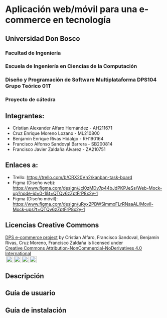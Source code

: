 # Aplicación web/móvil para una e-commerce en tecnología

## Universidad Don Bosco
### Facultad de Ingeniería
### Escuela de Ingeniería en Ciencias de la Computación
### Diseño y Programación de Software Multiplataforma DPS104 Grupo Teórico 01T

### Proyecto de cátedra

## Integrantes:
- Cristian Alexander Alfaro Hernández - AH211671
- Cruz Enrique Moreno Lozano - ML210800
- Benjamín Enrique Rivas Hidalgo - RH190164
- Francisco Alfonso Sandoval Barrera - SB200814
- Francisco Javier Zaldaña Álvarez - ZA210751

## Enlaces a:
- Trello: https://trello.com/b/CRX20Vn2/kanban-task-board
- Figma (Diseño web): https://www.figma.com/design/Jcl0zMDv7p44bJdPKPJeSs/Web-Mock-up?node-id=0-1&t=QTQv6zZptFrP8x2y-1
- Figma (Diseño móvil): https://www.figma.com/design/uRyx2PBWSlmmxFLrRNaaAL/Movil-Mock-ups?t=QTQv6zZptFrP8x2y-1

## Licencias Creative Commons
<p xmlns:cc="http://creativecommons.org/ns#" xmlns:dct="http://purl.org/dc/terms/"><a property="dct:title" rel="cc:attributionURL" href="https://github.com/Franckalv/e-commerce-project">DPS e-commerce project</a> by <span property="cc:attributionName">Cristian Alfaro, Francisco Sandoval, Benjamín Rivas, Cruz Moreno, Francisco Zaldaña </span> is licensed under <a href="https://creativecommons.org/licenses/by-nc-nd/4.0/?ref=chooser-v1" target="_blank" rel="license noopener noreferrer" style="display:inline-block;">Creative Commons Attribution-NonCommercial-NoDerivatives 4.0 International <br> <img style="height:22px!important;margin-left:3px;vertical-align:text-bottom;" src="https://mirrors.creativecommons.org/presskit/icons/cc.svg?ref=chooser-v1" alt=""><img style="height:22px!important;margin-left:3px;vertical-align:text-bottom;" src="https://mirrors.creativecommons.org/presskit/icons/by.svg?ref=chooser-v1" alt=""><img style="height:22px!important;margin-left:3px;vertical-align:text-bottom;" src="https://mirrors.creativecommons.org/presskit/icons/nc.svg?ref=chooser-v1" alt=""><img style="height:22px!important;margin-left:3px;vertical-align:text-bottom;" src="https://mirrors.creativecommons.org/presskit/icons/nd.svg?ref=chooser-v1" alt=""></a></p>


## Descripción


## Guía de usuario


## Guía de instalación
